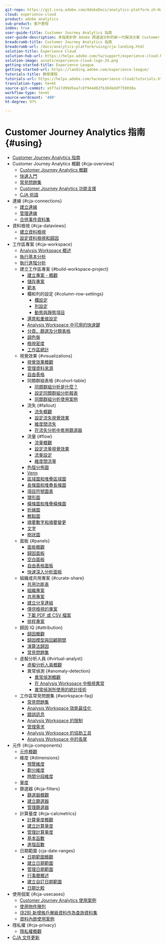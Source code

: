 ```yaml
---
git-repo: https://git.corp.adobe.com/AdobeDocs/analytics-platform.zh-Hant
cloud: experience-cloud
product: adobe analytics
sub-product: 客戶歷程
index: true
user-guide-title: Customer Journey Analytics 指南
user-guide-description: 本指南針對 Adobe 跨通道分析的新一代解決方案 Customer Journey Analytics (以 Adobe Experience Platform 為基礎) 提供自助協助資訊。
breadcrumb-title: Customer Journey Analytics 指南
breadcrumb-url: /docs/analytics-platform/using/cja-landing.html
solution-title: Experience Cloud
solution-hub-url: https://helpx.adobe.com/tw/support/experience-cloud.html
solution-image: assets/experience-cloud-logo-24.png
getting-started-title: Experience League
getting-started-url: https://landing.adobe.com/experience-league/
tutorials-title: 教學課程
tutorials-url: https://helpx.adobe.com/tw/experience-cloud/tutorials.html
translation-type: tm+mt
source-git-commit: a5f7a17d99d5ea7c8f944d02fb304bddf759030a
workflow-type: tm+mt
source-wordcount: '409'
ht-degree: 97%

---
```



# Customer Journey Analytics 指南 {#using}

+ [Customer Journey Analytics 指南](getting-started/cja-landing.md)
+ Customer Journey Analytics 概觀 {#cja-overview}
   + [Customer Journey Analytics 概觀](getting-started/cja-overview.md)
   + [快速入門](getting-started/cja-getting-started.md)
   + [常見問題集](getting-started/cja-faq.md)
   + [Customer Journey Analytics 功能支援](getting-started/cja-aa.md)
   + [CJA 術語](getting-started/cja-glossary.md)
+ 連線 {#cja-connections}
   + [建立連線](connections/create-connection.md)
   + [管理連線](connections/manage-connection.md)
   + [合併事件資料集](connections/combined-dataset.md)
+ 資料檢視 {#cja-dataviews}
   + [建立資料檢視](data-views/create-dataview.md)
   + [設定資料檢視和歸因](data-views/configure-dataviews.md)
+ 工作區專案 {#cja-workspace}
   + [Analysis Workspace 概述](analysis-workspace/home.md)
   + [執行基本分析](analysis-workspace/perform-basic-analysis.md)
   + [執行進階分析](analysis-workspace/perform-adv-analysis.md)
   + 建立工作區專案 {#build-workspace-project}
      + [建立專案 - 概觀](analysis-workspace/build-workspace-project/freeform-overview.md)
      + [儲存專案](analysis-workspace/build-workspace-project/save-projects.md)
      + [範本](analysis-workspace/build-workspace-project/starter-projects.md)
      + 欄和列的設定 {#column-row-settings}
         + [欄設定](analysis-workspace/build-workspace-project/column-row-settings/column-settings.md)
         + [列設定](analysis-workspace/build-workspace-project/column-row-settings/table-settings.md)
         + [動態與靜態項目](analysis-workspace/build-workspace-project/column-row-settings/manual-vs-dynamic-rows.md)
      + [還原和重做設定](analysis-workspace/build-workspace-project/undo-redo.md)
      + [Analysis Workspace 中可用的快速鍵](analysis-workspace/build-workspace-project/fa-shortcut-keys.md)
      + [分頁、篩選及分類表格](analysis-workspace/build-workspace-project/pagination-filtering-sorting.md)
      + [調色盤](analysis-workspace/build-workspace-project/color-palettes.md)
      + [檢視密度](analysis-workspace/build-workspace-project/view-density.md)
      + [工作區總計](analysis-workspace/build-workspace-project/workspace-totals.md)
   + 視覺效果 {#visualizations}
      + [視覺效果概觀](analysis-workspace/visualizations/freeform-analysis-visualizations.md)
      + [管理資料來源](analysis-workspace/visualizations/t-sync-visualization.md)
      + [自由表格](analysis-workspace/visualizations/freeform-table.md)
      + 同類群組表格 {#cohort-table}
         + [同類群組分析是什麼？](analysis-workspace/visualizations/cohort-table/cohort-analysis.md)
         + [設定同類群組分析報表](analysis-workspace/visualizations/cohort-table/t-cohort.md)
         + [同類群組分析使用案例](analysis-workspace/visualizations/cohort-table/cohort-use-cases.md)
      + 流失 {#fallout}
         + [流失概觀](analysis-workspace/visualizations/fallout/fallout-flow.md)
         + [設定流失視覺效果](analysis-workspace/visualizations/fallout/configuring-fallout.md)
         + [維度間流失](analysis-workspace/visualizations/fallout/configuring-interdimensional-fallout.md)
         + [在流失分析中套用篩選器](analysis-workspace/visualizations/fallout/compare-segments-fallout.md)
      + 流量 {#flow}
         + [流量概觀](analysis-workspace/visualizations/c-flow/flow.md)
         + [設定流量視覺效果](analysis-workspace/visualizations/c-flow/creating-flow-report.md)
         + [流量設定](analysis-workspace/visualizations/c-flow/flow-settings.md)
         + [維度間流量](analysis-workspace/visualizations/c-flow/multi-dimensional-flow.md)
      + [色階分佈圖](analysis-workspace/visualizations/histogram.md)
      + [Venn](analysis-workspace/visualizations/venn.md)
      + [區域圖和堆疊區域圖](analysis-workspace/visualizations/area.md)
      + [長條圖和堆疊長條圖](analysis-workspace/visualizations/bar.md)
      + [項目符號圖表](analysis-workspace/visualizations/bullet-graph.md)
      + [環形圖](analysis-workspace/visualizations/donut.md)
      + [橫條圖和堆疊橫條圖](analysis-workspace/visualizations/horizontal-bar.md)
      + [折線圖](analysis-workspace/visualizations/line.md)
      + [散點圖](analysis-workspace/visualizations/scatterplot.md)
      + [摘要數字和摘要變更](analysis-workspace/visualizations/summary-number-change.md)
      + [文字](analysis-workspace/visualizations/text.md)
      + [樹狀圖](analysis-workspace/visualizations/treemap.md)
   + 面板 {#panels}
      + [面板概觀](analysis-workspace/c-panels/panels.md)
      + [歸因面板](analysis-workspace/c-panels/attribution.md)
      + [空白面板](analysis-workspace/c-panels/blank-panel.md)
      + [自由表格面板](analysis-workspace/c-panels/freeform-panel.md)
      + [快速深入分析面板](analysis-workspace/c-panels/quickinsight.md)
   + 組織或共用專案 {#curate-share}
      + [共用功能表](analysis-workspace/curate-share/send-schedule-files.md)
      + [組織專案](analysis-workspace/curate-share/curate.md)
      + [共用專案](analysis-workspace/curate-share/share-projects.md)
      + [建立分享連結](analysis-workspace/curate-share/shareable-links.md)
      + [僅供檢視的專案](analysis-workspace/curate-share/view-only-projects.md)
      + [下載 PDF 或 CSV 檔案](analysis-workspace/curate-share/download-send.md)
      + [排程專案](analysis-workspace/curate-share/t-schedule-report.md)
   + 歸因 IQ {#attribution}
      + [歸因概觀](analysis-workspace/attribution/overview.md)
      + [歸因模型與回顧期間](analysis-workspace/attribution/models.md)
      + [演算法歸因](analysis-workspace/attribution/algorithmic.md)
      + [常見問題集](analysis-workspace/attribution/faq.md)
   + 虛擬分析人員 {#virtual-analyst}
      + [虛擬分析人員概觀](analysis-workspace/virtual-analyst/overview.md)
      + 異常偵測 {#anomaly-detection}
         + [異常偵測概觀](analysis-workspace/virtual-analyst/c-anomaly-detection/anomaly-detection.md)
         + [在 Analysis Workspace 中檢視異常](analysis-workspace/virtual-analyst/c-anomaly-detection/view-anomalies.md)
         + [異常偵測所使用的統計技術](analysis-workspace/virtual-analyst/c-anomaly-detection/statistics-anomaly-detection.md)
   + 工作區常見問題集 {#workspace-faq}
      + [常見問題集](analysis-workspace/workspace-faq/faq.md)
      + [Analysis Workspace 效能最佳化](analysis-workspace/workspace-faq/optimizing-performance.md)
      + [錯誤訊息](analysis-workspace/workspace-faq/error-messages.md)
      + [Analysis Workspace 的限制](analysis-workspace/workspace-faq/aw-limitations.md)
      + [管理需求](analysis-workspace/workspace-faq/frequently-asked-questions-analysis-workspace.md)
      + [Analysis Workspace 的協助工具](analysis-workspace/workspace-faq/aw-accessibility.md)
      + [Analysis Workspace 中的長尾](analysis-workspace/workspace-faq/long-tail.md)
+ 元件 {#cja-components}
   + [元件概觀](components/overview.md)
   + 維度 {#dimensions}
      + [預覽維度](components/dimensions/view-dimensions.md)
      + [劃分維度](components/dimensions/t-breakdown-fa.md)
      + [時間分段維度](components/dimensions/time-parting-dimensions.md)
   + [量度](components/apply-create-metrics.md)
   + 篩選器 {#cja-filters}
      + [篩選器概觀](components/filters/filters-overview.md)
      + [建立篩選器](components/filters/create-filters.md)
      + [管理篩選器](components/filters/manage-filters.md)
   + 計算量度 {#cja-calcmetrics}
      + [計算量度概觀](components/calc-metrics/calc-metr-overview.md)
      + [建立計算量度](components/calc-metrics/create.md)
      + [管理計算量度](components/calc-metrics/manage.md)
      + [基本函數](components/calc-metrics/cm-functions.md)
      + [進階函數](components/calc-metrics/cm-adv-functions.md)
   + 日期範圍 {cja-date-ranges}
      + [日期範圍概觀](components/date-ranges/overview.md)
      + [建立日期範圍](components/date-ranges/create.md)
      + [管理日期範圍](components/date-ranges/manage.md)
      + [行事曆概述](components/date-ranges/calendar.md)
      + [建立自訂日期範圍](components/date-ranges/custom-date-ranges.md)
      + [日期比較](components/date-ranges/time-comparison.md)
+ 使用個案 {#cja-usecases}
   + [Customer Journey Analytics 使用案例](use-cases/cja-usecases.md)
   + [使用物件陣列](use-cases/object-arrays.md)
   + [(B2B) 新增帳戶層級資料作為查詢資料集](use-cases/b2b.md)
   + [資料內嵌使用案例](use-cases/data-ingestion.md)
+ 隱私權 {#cja-privacy}
   + [隱私權概觀](privacy/privacy-overview.md)
+ [CJA 文件更新](doc-changes.md)
